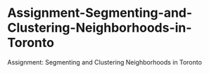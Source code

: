# Assignment-Segmenting-and-Clustering-Neighborhoods-in-Toronto
Assignment: Segmenting and Clustering Neighborhoods in Toronto
